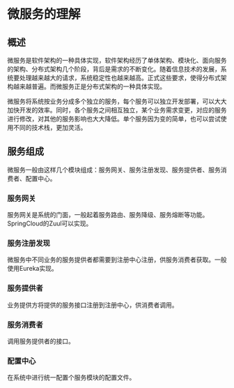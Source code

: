 # 微服务的理解

## 概述
微服务是软件架构的一种具体实现，软件架构经历了单体架构、模块化、面向服务的架构、分布式架构几个阶段，背后是需求的不断变化。随着信息技术的发展，系统要处理越来越大的请求，系统稳定性也越来越高。正式这些要求，使得分布式架构越来越普遍。而微服务正是分布式架构的一种具体实现。

微服务将系统按业务分成多个独立的服务，每个服务可以独立开发部署，可以大大加快开发的效率。同时，各个服务之间相互独立，某个业务需求变更，对应的服务进行修改，对其他的服务影响也大大降低。单个服务因为变的简单，也可以尝试使用不同的技术栈，更加灵活。

## 服务组成
微服务一般由这样几个模块组成：服务网关、服务注册发现、服务提供者、服务消费者、配置中心。

### 服务网关
服务网关是系统的门面，一般起着服务路由、服务降级、服务熔断等功能。SpringCloud的Zuul可以实现。

### 服务注册发现
微服务中不同业务的服务提供者都需要到注册中心注册，供服务消费者获取。一般使用Eureka实现。

### 服务提供者
业务提供方将提供的服务接口注册到注册中心，供消费者调用。

### 服务消费者
调用服务提供者的接口。

### 配置中心
在系统中进行统一配置个服务模块的配置文件。



